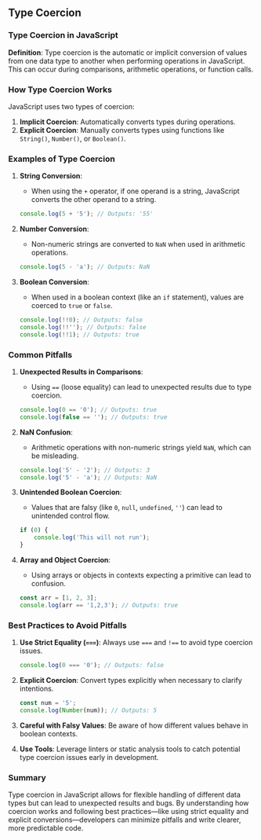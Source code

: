 

## Type Coercion



### Type Coercion in JavaScript

**Definition**: Type coercion is the automatic or implicit conversion of values from one data type to another when performing operations in JavaScript. This can occur during comparisons, arithmetic operations, or function calls.

### How Type Coercion Works

JavaScript uses two types of coercion:
1. **Implicit Coercion**: Automatically converts types during operations.
2. **Explicit Coercion**: Manually converts types using functions like `String()`, `Number()`, or `Boolean()`.

### Examples of Type Coercion

1. **String Conversion**:
   - When using the `+` operator, if one operand is a string, JavaScript converts the other operand to a string.
   ```javascript
   console.log(5 + '5'); // Outputs: '55'
   ```

2. **Number Conversion**:
   - Non-numeric strings are converted to `NaN` when used in arithmetic operations.
   ```javascript
   console.log(5 - 'a'); // Outputs: NaN
   ```

3. **Boolean Conversion**:
   - When used in a boolean context (like an `if` statement), values are coerced to `true` or `false`.
   ```javascript
   console.log(!!0); // Outputs: false
   console.log(!!''); // Outputs: false
   console.log(!!1); // Outputs: true
   ```

### Common Pitfalls

1. **Unexpected Results in Comparisons**:
   - Using `==` (loose equality) can lead to unexpected results due to type coercion.
   ```javascript
   console.log(0 == '0'); // Outputs: true
   console.log(false == ''); // Outputs: true
   ```

2. **NaN Confusion**:
   - Arithmetic operations with non-numeric strings yield `NaN`, which can be misleading.
   ```javascript
   console.log('5' - '2'); // Outputs: 3
   console.log('5' - 'a'); // Outputs: NaN
   ```

3. **Unintended Boolean Coercion**:
   - Values that are falsy (like `0`, `null`, `undefined`, `''`) can lead to unintended control flow.
   ```javascript
   if (0) {
       console.log('This will not run');
   }
   ```

4. **Array and Object Coercion**:
   - Using arrays or objects in contexts expecting a primitive can lead to confusion.
   ```javascript
   const arr = [1, 2, 3];
   console.log(arr == '1,2,3'); // Outputs: true
   ```

### Best Practices to Avoid Pitfalls

1. **Use Strict Equality (`===`)**: Always use `===` and `!==` to avoid type coercion issues.
   ```javascript
   console.log(0 === '0'); // Outputs: false
   ```

2. **Explicit Coercion**: Convert types explicitly when necessary to clarify intentions.
   ```javascript
   const num = '5';
   console.log(Number(num)); // Outputs: 5
   ```

3. **Careful with Falsy Values**: Be aware of how different values behave in boolean contexts.
4. **Use Tools**: Leverage linters or static analysis tools to catch potential type coercion issues early in development.

### Summary
Type coercion in JavaScript allows for flexible handling of different data types but can lead to unexpected results and bugs. By understanding how coercion works and following best practices—like using strict equality and explicit conversions—developers can minimize pitfalls and write clearer, more predictable code.


